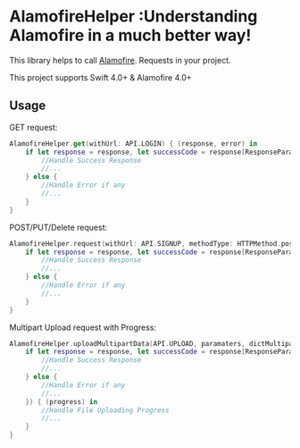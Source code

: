 # AlamofireHelper :Understanding Alamofire in a much better way!

This library helps to call [Alamofire](https://github.com/Alamofire/Alamofire). Requests in your project.

This project supports Swift 4.0+ & Alamofire 4.0+

## Usage

GET request:

```swift
AlamofireHelper.get(withUrl: API.LOGIN) { (response, error) in
    if let response = response, let successCode = response[ResponseParams.code.rawValue] as? Int, successCode == 200, let data = response[ResponseParams.data.rawValue] as? [String : Any] {
        //Handle Success Response
        //...
    } else {
        //Handle Error if any
        //...
    }
}
```

POST/PUT/Delete request:

```swift
AlamofireHelper.request(withUrl: API.SIGNUP, methodType: HTTPMethod.post, paramaters, headers) { (response, error) in
    if let response = response, let successCode = response[ResponseParams.code.rawValue] as? Int, successCode == 200, let data = response[ResponseParams.data.rawValue] as? [String : Any] {
        //Handle Success Response
        //...
    } else {
        //Handle Error if any
        //...
    }
}
```

Multipart Upload request with Progress:

```swift
AlamofireHelper.uploadMultipartData(API.UPLOAD, paramaters, dictMultipartData: dictFiles, completion: { (response, error) in
    if let response = response, let successCode = response[ResponseParams.code.rawValue] as? Int, successCode == 200, let data = response[ResponseParams.data.rawValue] as? [String : Any] {
        //Handle Success Response
        //...
    } else {
        //Handle Error if any
        //...
    }) { (progress) in
        //Handle File Uploading Progress
        //...
    }
}
```
